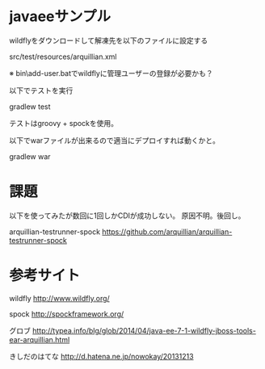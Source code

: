 javaeeサンプル
=======================================

wildflyをダウンロードして解凍先を以下のファイルに設定する

src/test/resources/arquillian.xml

※ bin\add-user.batでwildflyに管理ユーザーの登録が必要かも？

以下でテストを実行

  gradlew test

テストはgroovy + spockを使用。

以下でwarファイルが出来るので適当にデプロイすれば動くかと。

  gradlew war

課題
=============================================

以下を使ってみたが数回に1回しかCDIが成功しない。
原因不明。後回し。

arquillian-testrunner-spock
https://github.com/arquillian/arquillian-testrunner-spock


参考サイト
=============================================

wildfly
http://www.wildfly.org/

spock
http://spockframework.org/

グロブ
http://typea.info/blg/glob/2014/04/java-ee-7-1-wildfly-jboss-tools-ear-arquillian.html

きしだのはてな
http://d.hatena.ne.jp/nowokay/20131213

